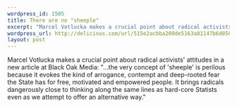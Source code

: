 ```yaml
--- 
wordpress_id: 1505
title: There are no "sheeple"
excerpt: "Marcel Votlucka makes a crucial point about radical activists&#39; attitudes in a new article at Black Oak Media: &quot;...the very concept of &#39;sheeple&#39; is perilous because it evokes the kind of arrogance, contempt and deep-rooted fear the State has for free, motivated and empowered people. It brings radicals dangerously close to thinking along the same lines as hard-core Statists even as we attempt to offer an alternative way.&quot;"
wordpress_url: http://delicious.com/url/515e2acbba209de5163a01147b6d8503#jeremy6d
layout: post
---
```

Marcel Votlucka makes a crucial point about radical activists' attitudes in a new article at Black Oak Media: &quot;...the very concept of 'sheeple' is perilous because it evokes the kind of arrogance, contempt and deep-rooted fear the State has for free, motivated and empowered people. It brings radicals dangerously close to thinking along the same lines as hard-core Statists even as we attempt to offer an alternative way.&quot;

